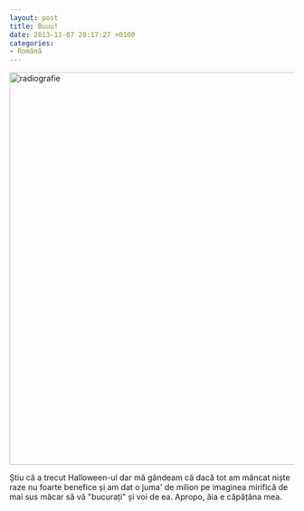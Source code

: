 ```yaml
---
layout: post
title: Buuu!
date: 2013-11-07 20:17:27 +0100
categories:
- Română
---
```

<a href="http://www.rusiczki.net/wp-content/uploads/2013/11/radiografie.jpg"><img src="http://www.rusiczki.net/wp-content/uploads/2013/11/radiografie-679x693.jpg" alt="radiografie" width="679" height="693" class="alignnone size-medium wp-image-4626" /></a>

Știu că a trecut Halloween-ul dar mă gândeam că dacă tot am mâncat niște raze nu foarte benefice și am dat o juma' de milion pe imaginea mirifică de mai sus măcar să vă "bucurați" și voi de ea. Apropo, ăia e căpățâna mea.

